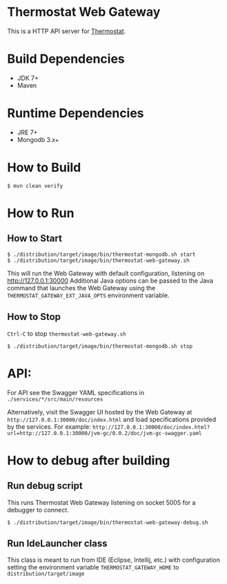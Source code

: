 # Thermostat Web Gateway

This is a HTTP API server for [Thermostat](http://icedtea.classpath.org/thermostat).

# Build Dependencies

* JDK 7+
* Maven

# Runtime Dependencies

* JRE 7+
* Mongodb 3.x+

# How to Build

```
$ mvn clean verify

```

# How to Run

## How to Start

```
$ ./distribution/target/image/bin/thermostat-mongodb.sh start
$ ./distribution/target/image/bin/thermostat-web-gateway.sh
```

This will run the Web Gateway with default configuration, listening on http://127.0.0.1:30000
Additional Java options can be passed to the Java command that launches the Web Gateway using the `THERMOSTAT_GATEWAY_EXT_JAVA_OPTS` environment variable.

## How to Stop

`Ctrl-C` to stop `thermostat-web-gateway.sh`

```
$ ./distribution/target/image/bin/thermostat-mongodb.sh stop
```

# API:

For API see the Swagger YAML specifications in `./services/*/src/main/resources`

Alternatively, visit the Swagger UI hosted by the Web Gateway at `http://127.0.0.1:30000/doc/index.html` and load specifications provided by the services. For example: `http://127.0.0.1:30000/doc/index.html?url=http://127.0.0.1:30000/jvm-gc/0.0.2/doc/jvm-gc-swagger.yaml`

# How to debug after building

## Run debug script

This runs Thermostat Web Gateway listening on socket 5005 for a debugger to connect.

```
$ ./distribution/target/image/bin/thermostat-web-gateway-debug.sh
```

## Run IdeLauncher class

This class is meant to run from IDE (Eclipse, Intellij, etc.) with configuration setting the environment variable `THERMOSTAT_GATEWAY_HOME` to `distribution/target/image`
```
